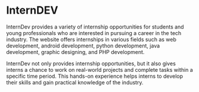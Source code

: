 # InternDEV
InternDev provides a variety of internship opportunities for students and young professionals who are interested in pursuing a career in the tech industry. The website offers internships in various fields such as web development, android development, python development, java development, graphic designing, and PHP development.

InternDev not only provides internship opportunities, but it also gives interns a chance to work on real-world projects and complete tasks within a specific time period. This hands-on experience helps interns to develop their skills and gain practical knowledge of the industry.

